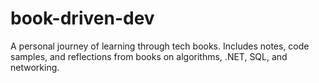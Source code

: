 # book-driven-dev
A personal journey of learning through tech books. Includes notes, code samples, and reflections from books on algorithms, .NET, SQL, and networking.
